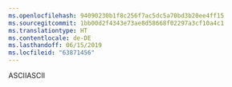 ```yaml
---
ms.openlocfilehash: 94090230b1f8c256f7ac5dc5a70bd3b20ee4ff15
ms.sourcegitcommit: 1bb00d2f4343e73ae8d58668f02297a3cf10a4c1
ms.translationtype: HT
ms.contentlocale: de-DE
ms.lasthandoff: 06/15/2019
ms.locfileid: "63871456"
---
```

<span data-ttu-id="99589-101">ASCII</span><span class="sxs-lookup"><span data-stu-id="99589-101">ASCII</span></span>